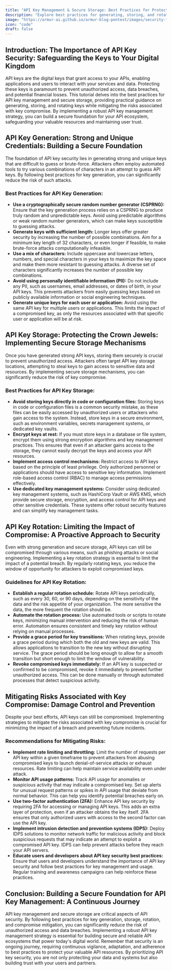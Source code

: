 ```yaml
---
title: "API Key Management & Secure Storage: Best Practices for Protecting Sensitive Credentials"
description: "Explore best practices for generating, storing, and rotating API keys, and learn how to mitigate risks associated with key compromise."
image: "https://armur-ai.github.io/armur-blog-pentest/images/security-fundamentals.png"
icon: "code"
draft: false
---
```


## Introduction: The Importance of API Key Security: Safeguarding the Keys to Your Digital Kingdom

API keys are the digital keys that grant access to your APIs, enabling applications and users to interact with your services and data. Protecting these keys is paramount to prevent unauthorized access, data breaches, and potential financial losses. This tutorial delves into the best practices for API key management and secure storage, providing practical guidance on generating, storing, and rotating keys while mitigating the risks associated with key compromise. By implementing a robust API key management strategy, you can build a secure foundation for your API ecosystem, safeguarding your valuable resources and maintaining user trust.

## API Key Generation: Strong and Unique Credentials: Building a Secure Foundation

The foundation of API key security lies in generating strong and unique keys that are difficult to guess or brute-force. Attackers often employ automated tools to try various combinations of characters in an attempt to guess API keys. By following best practices for key generation, you can significantly reduce the risk of such attacks.

### Best Practices for API Key Generation:

* **Use a cryptographically secure random number generator (CSPRNG):** Ensure that the key generation process relies on a CSPRNG to produce truly random and unpredictable keys. Avoid using predictable algorithms or weak random number generators, which can make keys susceptible to guessing attacks.
* **Generate keys with sufficient length:** Longer keys offer greater security by increasing the number of possible combinations. Aim for a minimum key length of 32 characters, or even longer if feasible, to make brute-force attacks computationally infeasible.
* **Use a mix of characters:** Include uppercase and lowercase letters, numbers, and special characters in your keys to maximize the key space and make them more resistant to guessing attacks. A diverse set of characters significantly increases the number of possible key combinations.
* **Avoid using personally identifiable information (PII):** Do not include any PII, such as usernames, email addresses, or dates of birth, in your API keys. This prevents attackers from easily guessing keys based on publicly available information or social engineering techniques.
* **Generate unique keys for each user or application:** Avoid using the same API key for multiple users or applications. This limits the impact of a compromised key, as only the resources associated with that specific user or application will be at risk.

## API Key Storage: Protecting the Crown Jewels: Implementing Secure Storage Mechanisms

Once you have generated strong API keys, storing them securely is crucial to prevent unauthorized access. Attackers often target API key storage locations, attempting to steal keys to gain access to sensitive data and resources. By implementing secure storage mechanisms, you can significantly reduce the risk of key compromise.

### Best Practices for API Key Storage:

* **Avoid storing keys directly in code or configuration files:** Storing keys in code or configuration files is a common security mistake, as these files can be easily accessed by unauthorized users or attackers who gain access to the system. Instead, store keys in a secure environment, such as environment variables, secrets management systems, or dedicated key vaults.
* **Encrypt keys at rest:** If you must store keys in a database or file system, encrypt them using strong encryption algorithms and key management practices. This ensures that even if an attacker gains access to the storage, they cannot easily decrypt the keys and access your API resources.
* **Implement access control mechanisms:** Restrict access to API keys based on the principle of least privilege. Only authorized personnel or applications should have access to sensitive key information. Implement role-based access control (RBAC) to manage access permissions effectively.
* **Use dedicated key management systems:** Consider using dedicated key management systems, such as HashiCorp Vault or AWS KMS, which provide secure storage, encryption, and access control for API keys and other sensitive credentials. These systems offer robust security features and can simplify key management tasks.

## API Key Rotation: Limiting the Impact of Compromise: A Proactive Approach to Security

Even with strong generation and secure storage, API keys can still be compromised through various means, such as phishing attacks or social engineering. Implementing a key rotation strategy is essential to limit the impact of a potential breach. By regularly rotating keys, you reduce the window of opportunity for attackers to exploit compromised keys.

### Guidelines for API Key Rotation:

* **Establish a regular rotation schedule:** Rotate API keys periodically, such as every 30, 60, or 90 days, depending on the sensitivity of the data and the risk appetite of your organization. The more sensitive the data, the more frequent the rotation should be.
* **Automate the rotation process:** Use automated tools or scripts to rotate keys, minimizing manual intervention and reducing the risk of human error. Automation ensures consistent and timely key rotation without relying on manual processes.
* **Provide a grace period for key transitions:** When rotating keys, provide a grace period during which both the old and new keys are valid. This allows applications to transition to the new key without disrupting service. The grace period should be long enough to allow for a smooth transition but short enough to limit the window of vulnerability.
* **Revoke compromised keys immediately:** If an API key is suspected or confirmed to be compromised, revoke it immediately to prevent further unauthorized access. This can be done manually or through automated processes that detect suspicious activity.

## Mitigating Risks Associated with Key Compromise: Damage Control and Prevention

Despite your best efforts, API keys can still be compromised. Implementing strategies to mitigate the risks associated with key compromise is crucial for minimizing the impact of a breach and preventing future incidents.

### Recommendations for Mitigating Risks:

* **Implement rate limiting and throttling:** Limit the number of requests per API key within a given timeframe to prevent attackers from abusing compromised keys to launch denial-of-service attacks or exhaust resources. Rate limiting can help maintain service availability even under attack.
* **Monitor API usage patterns:** Track API usage for anomalies or suspicious activity that may indicate a compromised key. Set up alerts for unusual request patterns or spikes in API usage that deviate from normal behavior. This can help you identify potential breaches early on.
* **Use two-factor authentication (2FA):** Enhance API key security by requiring 2FA for accessing or managing API keys. This adds an extra layer of protection, even if an attacker obtains the key itself. 2FA ensures that only authorized users with access to the second factor can use the API key.
* **Implement intrusion detection and prevention systems (IDPS):** Deploy IDPS solutions to monitor network traffic for malicious activity and block suspicious requests that may indicate an attempt to exploit a compromised API key. IDPS can help prevent attacks before they reach your API servers.
* **Educate users and developers about API key security best practices:** Ensure that users and developers understand the importance of API key security and follow best practices for key management and usage. Regular training and awareness campaigns can help reinforce these practices.


## Conclusion: Building a Secure Foundation for API Key Management: A Continuous Journey

API key management and secure storage are critical aspects of API security. By following best practices for key generation, storage, rotation, and compromise mitigation, you can significantly reduce the risk of unauthorized access and data breaches. Implementing a robust API key management strategy is essential for building secure and reliable API ecosystems that power today's digital world. Remember that security is an ongoing journey, requiring continuous vigilance, adaptation, and adherence to best practices to protect your valuable API resources. By prioritizing API key security, you are not only protecting your data and systems but also building trust with your users and partners. 